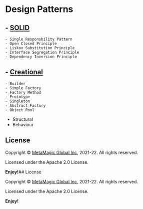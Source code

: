 # Design Patterns


##  - [SOLID](https://github.com/MetaArivu/design-patterns/tree/main/01-solid-design-pattern)
    - Single Responsbility Pattern
    - Open Closed Principle
    - Liskov Substitution Principle
    - Interface Segregation Principle
    - Dependency Inversion Principle


## - [Creational](https://github.com/MetaArivu/design-patterns/tree/main/02-creational-design-pattern)
    - Builder
    - Simple Factory
    - Factory Method
    - Prototype
    - Singleton
    - Abstract Factory
    - Object Pool

- Structural 
- Behaviour

 ## License  

Copyright © [MetaMagic Global Inc](http://www.metamagicglobal.com/), 2021-22.  All rights reserved.

Licensed under the Apache 2.0 License.

**Enjoy!**## License  

Copyright © [MetaMagic Global Inc](http://www.metamagicglobal.com/), 2021-22.  All rights reserved.

Licensed under the Apache 2.0 License.

**Enjoy!**   
